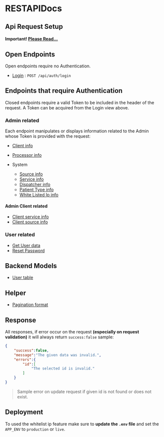 # RESTAPIDocs

## Api Request Setup
#### Important! [Please Read...](config.md)


## Open Endpoints

Open endpoints require no Authentication.

* [Login](login.md) : `POST /api/auth/login`

## Endpoints that require Authentication

Closed endpoints require a valid Token to be included in the header of the
request. A Token can be acquired from the Login view above.

### Admin related

Each endpoint manipulates or displays information related to the Admin whose
Token is provided with the request:

* [Client info](admin/client/client.md)
* [Processor info](admin/processor/processor.md)

* System
    * [Source info](admin/system/source/source.md)
    * [Service info](admin/service/service.md)
    * [Dispatcher info](admin/system/dispatcher/dispatcher.md)
    * [Patient Type info](admin/system/patient_type/patient_type.md)
    * [White Listed Ip info](admin/system/white_listed_ip/white_listed_ip.md)

#### Admin Client related

* [Client service info](admin/service/client/client.md)
* [Client source info](admin/client/sources/sources.md)

### User related

* [Get User data](user/index.md)
* [Reset Password](user/password.md)


## Backend Models

* [User table](models/user.md)

## Helper

* [Pagination format](helper/pagination.md)

## Response
All responses, if error occur on the request **(especially on request validation)** it will always return `success:false` sample:

```json
{
    "success":false,
    "message":"The given data was invalid.",
    "errors":{
        "id":[
            "The selected id is invalid."
        ]
    }
}
```
> Sample error on update request if given id is not found or does not exist.

## Deployment
To used the whitelist ip feature make sure to **update the `.env` file** and set the `APP_ENV` to `production` or `live`.
